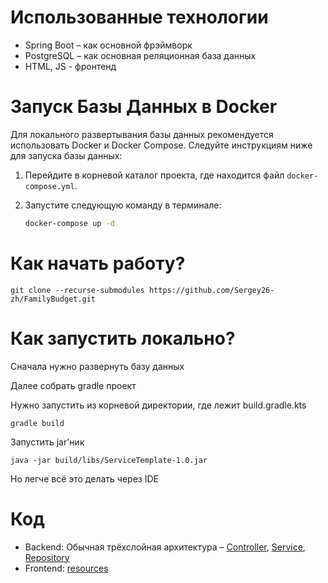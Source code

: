 # Использованные технологии
* Spring Boot – как основной фрэймворк
* PostgreSQL – как основная реляционная база данных
* HTML, JS - фронтенд

# Запуск Базы Данных в Docker

Для локального развертывания базы данных рекомендуется использовать Docker и Docker Compose. Следуйте инструкциям ниже для запуска базы данных:

1. Перейдите в корневой каталог проекта, где находится файл `docker-compose.yml`.

2. Запустите следующую команду в терминале:

   ```bash
   docker-compose up -d

 # Как начать работу?

`git clone --recurse-submodules https://github.com/Sergey26-zh/FamilyBudget.git`

# Как запустить локально?
Сначала нужно развернуть базу данных

Далее собрать gradle проект

 Нужно запустить из корневой директории, где лежит build.gradle.kts
```
gradle build
```
Запустить jar'ник
```
java -jar build/libs/ServiceTemplate-1.0.jar
```
Но легче всё это делать через IDE

# Код 
* Backend: Обычная трёхслойная архитектура – [Controller](src/main/java/com/example/familybudget/controller), [Service](src/main/java/com/example/familybudget/service), [Repository](src/main/java/com/example/familybudget/repository)
* Frontend: [resources](src/main/resources/static)

